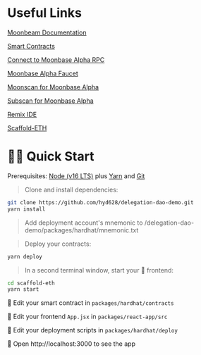 # Useful Links

[Moonbeam Documentation](https://docs.moonbeam.network/)

[Smart Contracts](https://github.com/hyd628/delegation-dao-demo/tree/master/packages/hardhat/contracts)

[Connect to Moonbase Alpha RPC](https://docs.moonbeam.network/builders/get-started/networks/moonbase/#network-endpoints)

[Moonbase Alpha Faucet](https://discord.gg/SZNP8bWHZq)

[Moonscan for Moonbase Alpha](https://moonbase.moonscan.io/)

[Subscan for Moonbase Alpha](https://moonbase.subscan.io/)

[Remix IDE](https://remix.ethereum.org/)

[Scaffold-ETH](https://github.com/scaffold-eth/scaffold-eth)

# 🏄‍♂️ Quick Start

Prerequisites: [Node (v16 LTS)](https://nodejs.org/en/download/) plus [Yarn](https://classic.yarnpkg.com/en/docs/install/) and [Git](https://git-scm.com/downloads)

> Clone and install dependencies:

```bash
git clone https://github.com/hyd628/delegation-dao-demo.git
yarn install
```

> Add deployment account's mnemonic to /delegation-dao-demo/packages/hardhat/mnemonic.txt

> Deploy your contracts:

```bash
yarn deploy
```

> In a second terminal window, start your 📱 frontend:

```bash
cd scaffold-eth
yarn start
```

🔏 Edit your smart contract in `packages/hardhat/contracts`

📝 Edit your frontend `App.jsx` in `packages/react-app/src`

💼 Edit your deployment scripts in `packages/hardhat/deploy`

📱 Open http://localhost:3000 to see the app